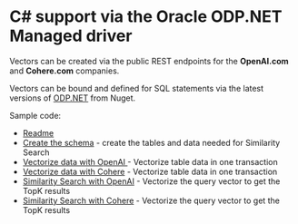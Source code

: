 # C# support via the Oracle ODP.NET Managed driver

Vectors can be created via the public REST endpoints for the **OpenAI.com** and **Cohere.com** companies.

Vectors can be bound and defined for SQL statements via the latest versions of [ODP.NET]([https://python-oracledb.readthedocs.io/en/latest/user_guide/installation.html#installation-requirements](https://www.nuget.org/packages/Oracle.ManagedDataAccess)) from Nuget.

Sample code:
- [Readme](../python-oracledb/README.md)
- [Create the schema](../python-oracledb/create_schema.py) - create the tables and data needed for Similarity Search
- [Vectorize data with OpenAI ](../python-oracledb/vectorize_table_openai.py) - Vectorize table data in one transaction
- [Vectorize data with Cohere](../python-oracledb/vectorize_table_Cohere.py) - Vectorize table data in one transaction
- [Similarity Search with OpenAI](../python-oracledb/similarity_search_OpenAI.py) - Vectorize the query vector to get the TopK results
- [Similarity Search with Cohere](../python-oracledb/similarity_search_Cohere.py) - Vectorize the query vector to get the TopK results
